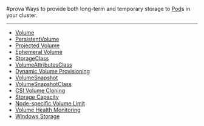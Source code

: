 #prova 
Ways to provide both long-term and temporary storage to [Pod](Pod.md)s in your cluster.

---

- [Volume](Volume.md)
- [PersistentVolume](PersistentVolume.md)
- [Projected Volume](Projected%20Volume.md)
- [Ephemeral Volume](Ephemeral%20Volume.md)
- [StorageClass](StorageClass.md)
- [VolumeAttributesClass](VolumeAttributesClass.md)
- [Dynamic Volume Provisioning](Dynamic%20Volume%20Provisioning.md)
- [VolumeSnapshot](VolumeSnapshot.md)
- [VolumeSnapshotClass](VolumeSnapshotClass.md)
- [CSI Volume Cloning](CSI%20Volume%20Cloning.md)
- [Storage Capacity](Storage%20Capacity.md)
- [Node-specific Volume Limit](Node-specific%20Volume%20Limit.md)
- [Volume Health Monitoring](Volume%20Health%20Monitoring.md)
- [Windows Storage](Windows%20Storage.md)